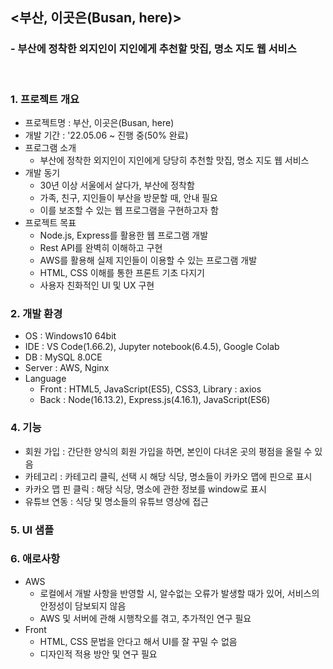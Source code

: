 ## <부산, 이곳은(Busan, here)>
### - 부산에 정착한 외지인이 지인에게 추천할 맛집, 명소 지도 웹 서비스 
<br>

### 1. 프로젝트 개요
- 프로젝트명 : 부산, 이곳은(Busan, here)
- 개발 기간 : '22.05.06 ~ 진행 중(50% 완료)
- 프로그램 소개
    - 부산에 정착한 외지인이 지인에게 당당히 추천할 맛집, 명소 지도 웹 서비스 
- 개발 동기
    - 30년 이상 서울에서 살다가, 부산에 정착함
    - 가족, 친구, 지인들이 부산을 방문할 때, 안내 필요
    - 이를 보조할 수 있는 웹 프로그램을 구현하고자 함
- 프로젝트 목표
    - Node.js, Express를 활용한 웹 프로그램 개발
    - Rest API를 완벽히 이해하고 구현
    - AWS를 활용해 실제 지인들이 이용할 수 있는 프로그램 개발
    - HTML, CSS 이해를 통한 프론트 기초 다지기
    - 사용자 친화적인 UI 및 UX 구현

### 2. 개발 환경
- OS : Windows10 64bit
- IDE : VS Code(1.66.2), Jupyter notebook(6.4.5), Google Colab
- DB : MySQL 8.0CE
- Server : AWS, Nginx
- Language
    - Front : HTML5, JavaScript(ES5), CSS3, Library : axios
    - Back : Node(16.13.2), Express.js(4.16.1), JavaScript(ES6)

### 4. 기능
- 회원 가입 : 간단한 양식의 회원 가입을 하면, 본인이 다녀온 곳의 평점을 올릴 수 있음
- 카테고리 : 카테고리 클릭, 선택 시 해당 식당, 명소들이 카카오 맵에 핀으로 표시
- 카카오 맵 핀 클릭 : 해당 식당, 명소에 관한 정보를 window로 표시
- 유튜브 연동 : 식당 및 명소들의 유튜브 영상에 접근


### 5. UI 샘플

### 6. 애로사항
- AWS
    - 로컬에서 개발 사항을 반영할 시, 알수없는 오류가 발생할 때가 있어, 서비스의 안정성이 담보되지 않음
    - AWS 및 서버에 관해 시행착오를 겪고, 추가적인 연구 필요
- Front
    - HTML, CSS 문법을 안다고 해서 UI를 잘 꾸밀 수 없음
    - 디자인적 적용 방안 및 연구 필요



